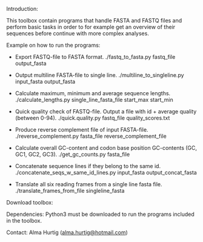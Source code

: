 Introduction:

This toolbox contain programs that handle FASTA and FASTQ files and perform basic tasks in order to for example get an overview of their sequences before continue with more complex analyses. 



Example on how to run the programs:

* Export FASTQ-file to FASTA format.
./fastq_to_fasta.py fastq_file output_fasta

* Output multiline FASTA-file to single line.
./multiline_to_singleline.py input_fasta output_fasta

* Calculate maximum, minimum and average sequence lengths.
./calculate_lengths.py single_line_fasta_file start_max start_min

* Quick quality check of FASTQ-file. Output a file with id + average quality (between 0-94).
./quick.quality.py fastq_file quality_scores.txt

* Produce reverse complement file of input FASTA-file.
./reverse_complement.py fasta_file reverse_complement_file

* Calculate overall GC-content and codon base position GC-contents (GC, GC1, GC2, GC3).
./get_gc_counts.py fasta_file

* Concatenate sequence lines if they belong to the same id.
./concatenate_seqs_w_same_id_lines.py input_fasta output_concat_fasta

* Translate all six reading frames from a single line fasta file.
./translate_frames_from_file singleline_fasta



Download toolbox:



Dependencies:
Python3 must be downloaded to run the programs included in the toolbox.


Contact:
Alma Hurtig (alma.hurtig@hotmail.com)
